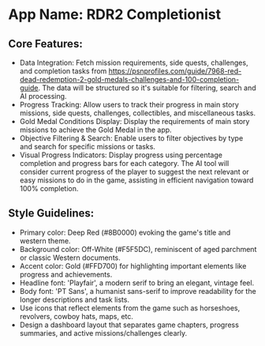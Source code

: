 # **App Name**: RDR2 Completionist

## Core Features:

- Data Integration: Fetch mission requirements, side quests, challenges, and completion tasks from https://psnprofiles.com/guide/7968-red-dead-redemption-2-gold-medals-challenges-and-100-completion-guide. The data will be structured so it's suitable for filtering, search and AI processing.
- Progress Tracking: Allow users to track their progress in main story missions, side quests, challenges, collectibles, and miscellaneous tasks.
- Gold Medal Conditions Display: Display the requirements of main story missions to achieve the Gold Medal in the app.
- Objective Filtering & Search: Enable users to filter objectives by type and search for specific missions or tasks.
- Visual Progress Indicators: Display progress using percentage completion and progress bars for each category. The AI tool will consider current progress of the player to suggest the next relevant or easy missions to do in the game, assisting in efficient navigation toward 100% completion.

## Style Guidelines:

- Primary color: Deep Red (#8B0000) evoking the game's title and western theme.
- Background color: Off-White (#F5F5DC), reminiscent of aged parchment or classic Western documents.
- Accent color: Gold (#FFD700) for highlighting important elements like progress and achievements.
- Headline font: 'Playfair', a modern serif to bring an elegant, vintage feel.
- Body font: 'PT Sans', a humanist sans-serif to improve readability for the longer descriptions and task lists.
- Use icons that reflect elements from the game such as horseshoes, revolvers, cowboy hats, maps, etc.
- Design a dashboard layout that separates game chapters, progress summaries, and active missions/challenges clearly.